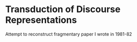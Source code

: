 # Transduction of Discourse Representations

Attempt to reconstruct fragmentary paper I wrote in 1981-82
